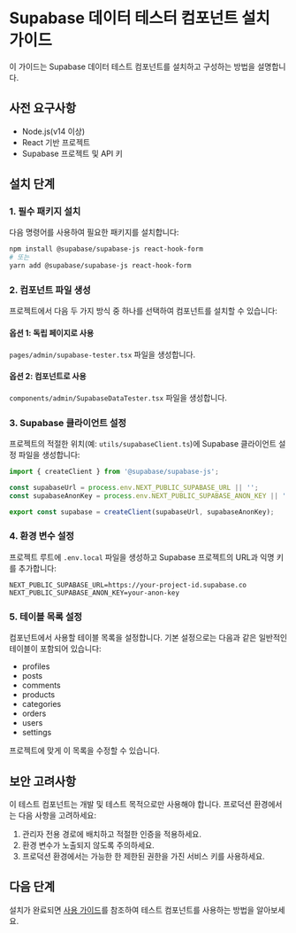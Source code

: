 # Supabase 데이터 테스터 컴포넌트 설치 가이드

이 가이드는 Supabase 데이터 테스트 컴포넌트를 설치하고 구성하는 방법을 설명합니다.

## 사전 요구사항

- Node.js(v14 이상)
- React 기반 프로젝트
- Supabase 프로젝트 및 API 키

## 설치 단계

### 1. 필수 패키지 설치

다음 명령어를 사용하여 필요한 패키지를 설치합니다:

```bash
npm install @supabase/supabase-js react-hook-form
# 또는
yarn add @supabase/supabase-js react-hook-form
```

### 2. 컴포넌트 파일 생성

프로젝트에서 다음 두 가지 방식 중 하나를 선택하여 컴포넌트를 설치할 수 있습니다:

#### 옵션 1: 독립 페이지로 사용

`pages/admin/supabase-tester.tsx` 파일을 생성합니다.

#### 옵션 2: 컴포넌트로 사용

`components/admin/SupabaseDataTester.tsx` 파일을 생성합니다.

### 3. Supabase 클라이언트 설정

프로젝트의 적절한 위치(예: `utils/supabaseClient.ts`)에 Supabase 클라이언트 설정 파일을 생성합니다:

```typescript
import { createClient } from '@supabase/supabase-js';

const supabaseUrl = process.env.NEXT_PUBLIC_SUPABASE_URL || '';
const supabaseAnonKey = process.env.NEXT_PUBLIC_SUPABASE_ANON_KEY || '';

export const supabase = createClient(supabaseUrl, supabaseAnonKey);
```

### 4. 환경 변수 설정

프로젝트 루트에 `.env.local` 파일을 생성하고 Supabase 프로젝트의 URL과 익명 키를 추가합니다:

```
NEXT_PUBLIC_SUPABASE_URL=https://your-project-id.supabase.co
NEXT_PUBLIC_SUPABASE_ANON_KEY=your-anon-key
```

### 5. 테이블 목록 설정

컴포넌트에서 사용할 테이블 목록을 설정합니다. 기본 설정으로는 다음과 같은 일반적인 테이블이 포함되어 있습니다:

- profiles
- posts
- comments
- products
- categories
- orders
- users
- settings

프로젝트에 맞게 이 목록을 수정할 수 있습니다.

## 보안 고려사항

이 테스트 컴포넌트는 개발 및 테스트 목적으로만 사용해야 합니다. 프로덕션 환경에서는 다음 사항을 고려하세요:

1. 관리자 전용 경로에 배치하고 적절한 인증을 적용하세요.
2. 환경 변수가 노출되지 않도록 주의하세요.
3. 프로덕션 환경에서는 가능한 한 제한된 권한을 가진 서비스 키를 사용하세요.

## 다음 단계

설치가 완료되면 [사용 가이드](./02-usage-guide.md)를 참조하여 테스트 컴포넌트를 사용하는 방법을 알아보세요. 